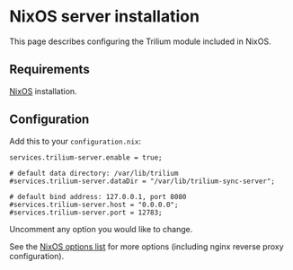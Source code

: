# NixOS server installation
This page describes configuring the Trilium module included in NixOS.

## Requirements

[NixOS](https://nixos.org/) installation.

## Configuration

Add this to your `configuration.nix`:

```
services.trilium-server.enable = true;

# default data directory: /var/lib/trilium
#services.trilium-server.dataDir = "/var/lib/trilium-sync-server";

# default bind address: 127.0.0.1, port 8080
#services.trilium-server.host = "0.0.0.0";
#services.trilium-server.port = 12783;
```

Uncomment any option you would like to change.

See the [NixOS options list](https://search.nixos.org/options?channel=unstable&from=0&size=50&sort=relevance&type=packages&query=trilium-server) for more options (including nginx reverse proxy configuration).